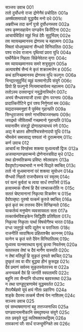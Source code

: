 सञ्जय उवाच	001  
ततो दुर्योधनो राजा द्रोणेनैवं प्रचोदितः	001a  
अमर्षवशमापन्नो युद्धायैव मनो दधे	001c  
अब्रवीच्च तदा कर्णं पुत्रो दुर्योधनस्तव	002a  
पश्य कृष्णसहायेन पाण्डवेन किरीटिना	002c  
आचार्यविहितं व्यूहं भिन्नं देवैः सुदुर्भिदम्	002e  
तव व्यायच्छमानस्य द्रोणस्य च महात्मनः	003a  
मिषतां योधमुख्यानां सैन्धवो विनिपातितः	003c  
पश्य राधेय राजानः पृथिव्यां प्रवरा युधि	004a  
पार्थेनैकेन निहताः सिंहेनेवेतरा मृगाः	004c  
मम व्यायच्छमानस्य समरे शत्रुसूदन	005a  
अल्पावशेषं सैन्यं मे कृतं शक्रात्मजेन ह	005c  
कथं ह्यनिच्छमानस्य द्रोणस्य युधि फल्गुनः	006a  
भिन्द्यात्सुदुर्भिदं व्यूहं यतमानोऽपि संयुगे	006c  
प्रियो हि फल्गुनो नित्यमाचार्यस्य महात्मनः	007a  
ततोऽस्य दत्तवान्द्वारं नयुद्धेनारिमर्दन	007c  
अभयं सैन्धवस्याजौ दत्त्वा द्रोणः परन्तपः	008a  
प्रादात्किरीटिने द्वारं पश्य निर्गुणतां मम	008c  
यद्यदास्यमनुज्ञां वै पूर्वमेव गृहान्प्रति	009a  
सिन्धुराजस्य समरे नाभविष्यज्जनक्षयः	009c  
जयद्रथो जीवितार्थी गच्छमानो गृहान्प्रति	010a  
मयानार्येण संरुद्धो द्रोणात्प्राप्याभयं रणे	010c  
अद्य मे भ्रातरः क्षीणाश्चित्रसेनादयो युधि	011a  
भीमसेनं समासाद्य पश्यतां नो दुरात्मनाम्	011c  
कर्ण उवाच	012  
आचार्यं मा विगर्हस्व शक्त्या युध्यत्यसौ द्विजः	012a  
अजय्यान्पाण्डवान्मन्ये द्रोणेनास्त्रविदा मृधे	012c  
तथा ह्येनमतिक्रम्य प्रविष्टः श्वेतवाहनः	013a  
दैवदृष्टोऽन्यथाभावो न मन्ये विद्यते क्वचित्	013c  
ततो नो युध्यमानानां परं शक्त्या सुयोधन	014a  
सैन्धवो निहतो राजन्दैवमत्र परं स्मृतम्	014c  
परं यत्नं कुर्वतां च त्वया सार्धं रणाजिरे	015a  
हत्वास्माकं पौरुषं हि दैवं पश्चात्करोति नः	015c  
सततं चेष्टमानानां निकृत्या विक्रमेण च	015e  
दैवोपसृष्टः पुरुषो यत्कर्म कुरुते क्वचित्	016a  
कृतं कृतं स्म तत्तस्य दैवेन विनिहन्यते	016c  
यत्कर्तव्यं मनुष्येण व्यवसायवता सता	017a  
तत्कार्यमविशङ्केन सिद्धिर्दैवे प्रतिष्ठिता	017c  
निकृत्या निकृताः पार्था विषयोगैश्च भारत	018a  
दग्धा जतुगृहे चापि द्यूतेन च पराजिताः	018c  
राजनीतिं व्यपाश्रित्य प्रहिताश्चैव काननम्	019a  
यत्नेन च कृतं यत्ते दैवेन विनिपातितम्	019c  
युध्यस्व यत्नमास्थाय मृत्युं कृत्वा निवर्तनम्	020a  
यततस्तव तेषां च दैवं मार्गेण यास्यति	020c  
न तेषां मतिपूर्वं हि सुकृतं दृश्यते क्वचित्	021a  
दुष्कृतं तव वा वीर बुद्ध्या हीनं कुरूद्वह	021c  
दैवं प्रमाणं सर्वस्य सुकृतस्येतरस्य वा	022a  
अनन्यकर्म दैवं हि जागर्ति स्वपतामपि	022c  
बहूनि तव सैन्यानि योधाश्च बहवस्तथा	023a  
न तथा पाण्डुपुत्राणामेवं युद्धमवर्तत	023c  
तैरल्पैर्बहवो यूयं क्षयं नीताः प्रहारिणः	024a  
शङ्के दैवस्य तत्कर्म पौरुषं येन नाशितम्	024c  
सञ्जय उवाच	025  
एवं सम्भाषमाणानां बहु तत्तज्जनाधिप	025a  
पाण्डवानामनीकानि समदृश्यन्त संयुगे	025c  
ततः प्रववृते युद्धं व्यतिषक्तरथद्विपम्	026a  
तावकानां परैः सार्धं राजन्दुर्मन्त्रिते तव	026c  
